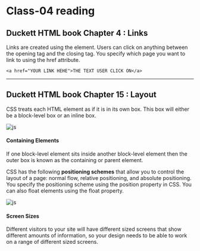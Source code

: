 # Class-04 reading

## Duckett HTML book Chapter 4 : Links

Links are created using the **<a>** element. Users can click on anything
between the opening **<a>** tag and the closing **</a>** tag. You specify
which page you want to link to using the href attribute.

`<a href="YOUR LINK HEHE">THE TEXT USER CLICK ON</a>`

----

## Duckett HTML book Chapter 15 : Layout

CSS treats each HTML element as if it is in its
own box. This box will either be a block-level
box or an inline box.

<img src="/img/class4.PNG." alt="js">

#### Containing Elements

If one block-level element sits inside another
block-level element then the outer box is
known as the containing or parent element.

CSS has the following **positioning schemes** that allow you to control
the layout of a page: normal flow, relative positioning, and absolute
positioning. You specify the positioning scheme using the position
property in CSS. You can also float elements using the float property.

<img src="img/class401.PNG." alt="js">

#### Screen Sizes

Different visitors to your site will have different sized screens that show
different amounts of information, so your design needs to be able to
work on a range of different sized screens.





